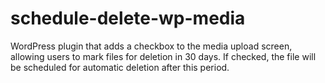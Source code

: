 # schedule-delete-wp-media
WordPress plugin that adds a checkbox to the media upload screen, allowing users to mark files for deletion in 30 days. If checked, the file will be scheduled for automatic deletion after this period.
